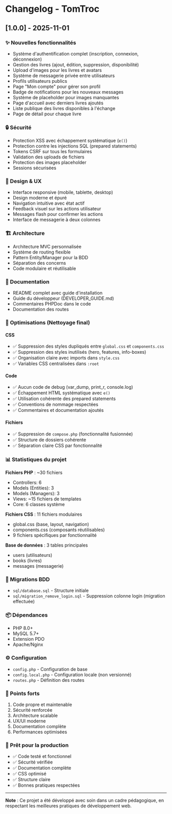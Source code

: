 # Changelog - TomTroc

## [1.0.0] - 2025-11-01

### ✨ Nouvelles fonctionnalités
- Système d'authentification complet (inscription, connexion, déconnexion)
- Gestion des livres (ajout, édition, suppression, disponibilité)
- Upload d'images pour les livres et avatars
- Système de messagerie privée entre utilisateurs
- Profils utilisateurs publics
- Page "Mon compte" pour gérer son profil
- Badge de notifications pour les nouveaux messages
- Système de placeholder pour images manquantes
- Page d'accueil avec derniers livres ajoutés
- Liste publique des livres disponibles à l'échange
- Page de détail pour chaque livre

### 🔒 Sécurité
- Protection XSS avec échappement systématique (`e()`)
- Protection contre les injections SQL (prepared statements)
- Tokens CSRF sur tous les formulaires
- Validation des uploads de fichiers
- Protection des images placeholder
- Sessions sécurisées

### 🎨 Design & UX
- Interface responsive (mobile, tablette, desktop)
- Design moderne et épuré
- Navigation intuitive avec état actif
- Feedback visuel sur les actions utilisateur
- Messages flash pour confirmer les actions
- Interface de messagerie à deux colonnes

### 🏗️ Architecture
- Architecture MVC personnalisée
- Système de routing flexible
- Pattern Entity/Manager pour la BDD
- Séparation des concerns
- Code modulaire et réutilisable

### 📝 Documentation
- README complet avec guide d'installation
- Guide du développeur (DEVELOPER_GUIDE.md)
- Commentaires PHPDoc dans le code
- Documentation des routes

### 🧹 Optimisations (Nettoyage final)

#### CSS
- ✅ Suppression des styles dupliqués entre `global.css` et `components.css`
- ✅ Suppression des styles inutilisés (hero, features, info-boxes)
- ✅ Organisation claire avec imports dans `style.css`
- ✅ Variables CSS centralisées dans `:root`

#### Code
- ✅ Aucun code de debug (var_dump, print_r, console.log)
- ✅ Échappement HTML systématique avec `e()`
- ✅ Utilisation cohérente des prepared statements
- ✅ Conventions de nommage respectées
- ✅ Commentaires et documentation ajoutés

#### Fichiers
- ✅ Suppression de `compose.php` (fonctionnalité fusionnée)
- ✅ Structure de dossiers cohérente
- ✅ Séparation claire CSS par fonctionnalité

### 📊 Statistiques du projet

**Fichiers PHP** : ~30 fichiers
- Controllers: 6
- Models (Entities): 3
- Models (Managers): 3
- Views: ~15 fichiers de templates
- Core: 6 classes système

**Fichiers CSS** : 11 fichiers modulaires
- global.css (base, layout, navigation)
- components.css (composants réutilisables)
- 9 fichiers spécifiques par fonctionnalité

**Base de données** : 3 tables principales
- users (utilisateurs)
- books (livres)
- messages (messagerie)

### 🔄 Migrations BDD
- `sql/database.sql` - Structure initiale
- `sql/migration_remove_login.sql` - Suppression colonne login (migration effectuée)

### 📦 Dépendances
- PHP 8.0+
- MySQL 5.7+
- Extension PDO
- Apache/Nginx

### ⚙️ Configuration
- `config.php` - Configuration de base
- `config.local.php` - Configuration locale (non versionné)
- `routes.php` - Définition des routes

### 🎯 Points forts
1. Code propre et maintenable
2. Sécurité renforcée
3. Architecture scalable
4. UX/UI moderne
5. Documentation complète
6. Performances optimisées

### 🚀 Prêt pour la production
- ✅ Code testé et fonctionnel
- ✅ Sécurité vérifiée
- ✅ Documentation complète
- ✅ CSS optimisé
- ✅ Structure claire
- ✅ Bonnes pratiques respectées

---

**Note** : Ce projet a été développé avec soin dans un cadre pédagogique, en respectant les meilleures pratiques de développement web.

